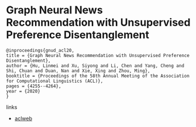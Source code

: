 # Graph Neural News Recommendation with Unsupervised Preference Disentanglement

```
@inproceedings{gnud_acl20,
title = {Graph Neural News Recommendation with Unsupervised Preference Disentanglement},
author = {Hu, Linmei and Xu, Siyong and Li, Chen and Yang, Cheng and Shi, Chuan and Duan, Nan and Xie, Xing and Zhou, Ming},
booktitle = {Proceedings of the 58th Annual Meeting of the Association for Computational Linguistics (ACL)},
pages = {4255--4264},
year = {2020}
}
```

links
- [aclweb](https://www.aclweb.org/anthology/2020.acl-main.392/)
